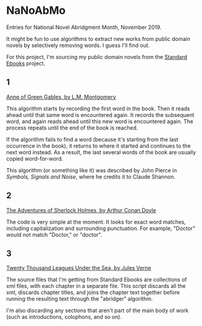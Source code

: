 # NaNoAbMo
Entries for National Novel Abridgment Month, November 2019.

It might be fun to use algorithms to extract new works from public domain novels by selectively removing words. I guess I'll find out.

For this project, I'm sourcing my public domain novels from the [Standard Ebooks](https://standardebooks.org/) project.

## 1
[Anne of Green Gables, by L.M. Montgomery](./01-l-m-montgomery_anne-of-green-gables.md)

This algorithm starts by recording the first word in the book. Then it reads ahead until that same word is encountered again. It records the subsequent word, and again reads ahead until this new word is encountered again. The process repeats until the end of the book is reached.

If the algorithm fails to find a word (because it's starting from the last occurrence in the book), it returns to where it started and continues to the next word instead. As a result, the last several words of the book are usually copied word-for-word.

This algorithm (or something like it) was described by John Pierce in *Symbols, Signals and Noise*, where he credits it to Claude Shannon.

## 2
[The Adventures of Sherlock Holmes, by Arthur Conan Doyle](./02-arthur-conan-doyle_the-adventures-of-sherlock-holmes.md)

The code is very simple at the moment. It looks for exact word matches, including capitalization and surrounding punctuation. For example, "Doctor" would not match "Doctor," or "doctor".

## 3
[Twenty Thousand Leagues Under the Sea, by Jules Verne](03-jules-verne_twenty-thousand-leagues-under-the-seas.md)

The source files that I'm getting from Standard Ebooks are collections of xml files, with each chapter in a separate file. This script discards all the xml, discards chapter titles, and joins the chapter text together before running the resulting text through the "abridger" algorithm.

I'm also discarding any sections that aren't part of the main body of work (such as introductions, colophons, and so on).